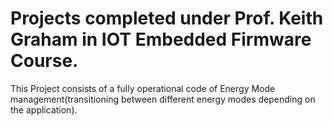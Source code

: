 # Projects completed under Prof. Keith Graham in IOT Embedded Firmware Course.

This Project consists of a fully operational code of Energy Mode management(transitioning between different energy modes depending on the application).


